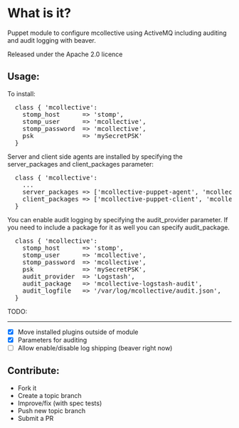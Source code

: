What is it?
===========

Puppet module to configure mcollective using ActiveMQ including auditing and
audit logging with beaver.

Released under the Apache 2.0 licence

Usage:
------

To install:
<pre>
  class { 'mcollective':
    stomp_host      => 'stomp',
    stomp_user      => 'mcollective',
    stomp_password  => 'mcollective',
    psk             => 'mySecretPSK'
  }
</pre>

Server and client side agents are installed by specifying the server_packages
and client_packages parameter:
<pre>
  class { 'mcollective':
    ...
    server_packages => ['mcollective-puppet-agent', 'mcollective-filemgr-agent'],
    client_packages => ['mcollective-puppet-client', 'mcollective-service-client'],
  }
</pre>


You can enable audit logging by specifying the audit_provider parameter.  If
you need to include a package for it as well you can specify audit_package.
<pre>
  class { 'mcollective':
    stomp_host      => 'stomp',
    stomp_user      => 'mcollective',
    stomp_password  => 'mcollective',
    psk             => 'mySecretPSK',
    audit_provider  => 'Logstash',
    audit_package   => 'mcollective-logstash-audit',
    audit_logfile   => '/var/log/mcollective/audit.json',
  }
</pre>

TODO:
____
- [x] Move installed plugins outside of module
- [x] Parameters for auditing
- [ ] Allow enable/disable log shipping (beaver right now)

Contribute:
-----------
* Fork it
* Create a topic branch
* Improve/fix (with spec tests)
* Push new topic branch
* Submit a PR
